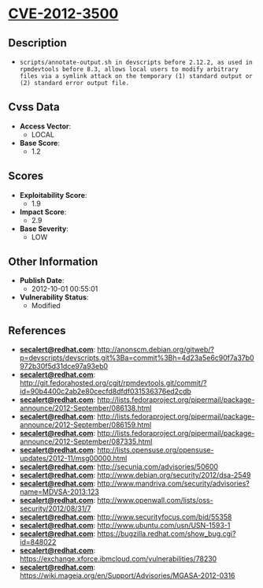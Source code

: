 
# [CVE-2012-3500](http://anonscm.debian.org/gitweb/?p=devscripts/devscripts.git%3Ba=commit%3Bh=4d23a5e6c90f7a37b0972b30f5d31dce97a93eb0)

## Description

- `scripts/annotate-output.sh in devscripts before 2.12.2, as used in rpmdevtools before 8.3, allows local users to modify arbitrary files via a symlink attack on the temporary (1) standard output or (2) standard error output file.`

## Cvss Data

- **Access Vector**:
  - LOCAL
- **Base Score**:
  - 1.2

## Scores

- **Exploitability Score**:
  - 1.9
- **Impact Score**:
  - 2.9
- **Base Severity**:
  - LOW

## Other Information

- **Publish Date**:
  - 2012-10-01 00:55:01
- **Vulnerability Status**:
  - Modified

## References

- **secalert@redhat.com**: http://anonscm.debian.org/gitweb/?p=devscripts/devscripts.git%3Ba=commit%3Bh=4d23a5e6c90f7a37b0972b30f5d31dce97a93eb0
- **secalert@redhat.com**: http://git.fedorahosted.org/cgit/rpmdevtools.git/commit/?id=90b4400c2ab2e80cecfd8dfdf031536376ed2cdb
- **secalert@redhat.com**: http://lists.fedoraproject.org/pipermail/package-announce/2012-September/086138.html
- **secalert@redhat.com**: http://lists.fedoraproject.org/pipermail/package-announce/2012-September/086159.html
- **secalert@redhat.com**: http://lists.fedoraproject.org/pipermail/package-announce/2012-September/087335.html
- **secalert@redhat.com**: http://lists.opensuse.org/opensuse-updates/2012-11/msg00000.html
- **secalert@redhat.com**: http://secunia.com/advisories/50600
- **secalert@redhat.com**: http://www.debian.org/security/2012/dsa-2549
- **secalert@redhat.com**: http://www.mandriva.com/security/advisories?name=MDVSA-2013:123
- **secalert@redhat.com**: http://www.openwall.com/lists/oss-security/2012/08/31/7
- **secalert@redhat.com**: http://www.securityfocus.com/bid/55358
- **secalert@redhat.com**: http://www.ubuntu.com/usn/USN-1593-1
- **secalert@redhat.com**: https://bugzilla.redhat.com/show_bug.cgi?id=848022
- **secalert@redhat.com**: https://exchange.xforce.ibmcloud.com/vulnerabilities/78230
- **secalert@redhat.com**: https://wiki.mageia.org/en/Support/Advisories/MGASA-2012-0316
